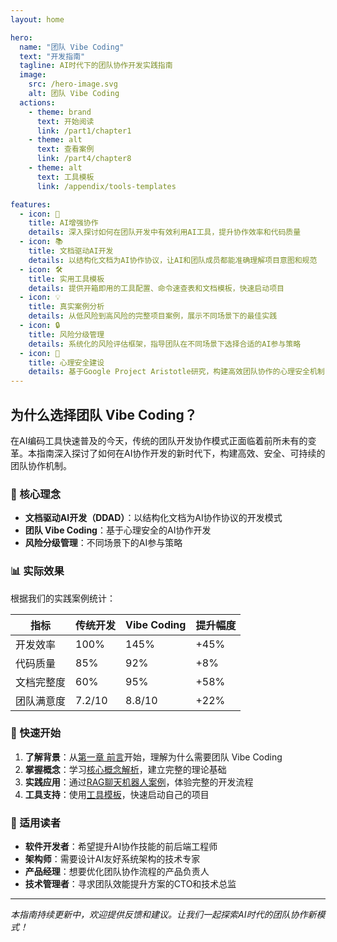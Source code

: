 ```yaml
---
layout: home

hero:
  name: "团队 Vibe Coding"
  text: "开发指南"
  tagline: AI时代下的团队协作开发实践指南
  image:
    src: /hero-image.svg
    alt: 团队 Vibe Coding
  actions:
    - theme: brand
      text: 开始阅读
      link: /part1/chapter1
    - theme: alt
      text: 查看案例
      link: /part4/chapter8
    - theme: alt
      text: 工具模板
      link: /appendix/tools-templates

features:
  - icon: 🤖
    title: AI增强协作
    details: 深入探讨如何在团队开发中有效利用AI工具，提升协作效率和代码质量
  - icon: 📚
    title: 文档驱动AI开发
    details: 以结构化文档为AI协作协议，让AI和团队成员都能准确理解项目意图和规范
  - icon: 🛠️
    title: 实用工具模板
    details: 提供开箱即用的工具配置、命令速查表和文档模板，快速启动项目
  - icon: 💡
    title: 真实案例分析
    details: 从低风险到高风险的完整项目案例，展示不同场景下的最佳实践
  - icon: 🔒
    title: 风险分级管理
    details: 系统化的风险评估框架，指导团队在不同场景下选择合适的AI参与策略
  - icon: 👥
    title: 心理安全建设
    details: 基于Google Project Aristotle研究，构建高效团队协作的心理安全机制
---
```


## 为什么选择团队 Vibe Coding？

在AI编码工具快速普及的今天，传统的团队开发协作模式正面临着前所未有的变革。本指南深入探讨了如何在AI协作开发的新时代下，构建高效、安全、可持续的团队协作机制。

### 🎯 核心理念

- **文档驱动AI开发（DDAD）**：以结构化文档为AI协作协议的开发模式
- **团队 Vibe Coding**：基于心理安全的AI协作开发  
- **风险分级管理**：不同场景下的AI参与策略

### 📊 实际效果

根据我们的实践案例统计：

| 指标 | 传统开发 | Vibe Coding | 提升幅度 |
|------|----------|-------------|----------|
| 开发效率 | 100% | 145% | +45% |
| 代码质量 | 85% | 92% | +8% |
| 文档完整度 | 60% | 95% | +58% |
| 团队满意度 | 7.2/10 | 8.8/10 | +22% |

### 🚀 快速开始

1. **了解背景**：从[第一章 前言](part1/chapter1.md)开始，理解为什么需要团队 Vibe Coding
2. **掌握概念**：学习[核心概念解析](part1/chapter2.md)，建立完整的理论基础
3. **实践应用**：通过[RAG聊天机器人案例](part4/chapter8.md)，体验完整的开发流程
4. **工具支持**：使用[工具模板](appendix/tools-templates.md)，快速启动自己的项目

### 💬 适用读者

- **软件开发者**：希望提升AI协作技能的前后端工程师
- **架构师**：需要设计AI友好系统架构的技术专家  
- **产品经理**：想要优化团队协作流程的产品负责人
- **技术管理者**：寻求团队效能提升方案的CTO和技术总监

---

*本指南持续更新中，欢迎提供反馈和建议。让我们一起探索AI时代的团队协作新模式！*